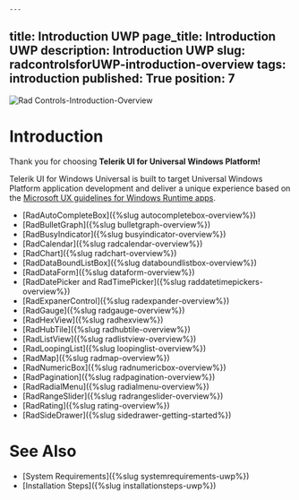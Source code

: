 	---
title: Introduction UWP
page_title: Introduction UWP
description: Introduction UWP
slug: radcontrolsforUWP-introduction-overview
tags: introduction
published: True
position: 7
---

![Rad Controls-Introduction-Overview](../images/uwp/radcontrols-introduction-overview-uwp.png)

# Introduction

Thank you for choosing **Telerik UI for Universal Windows Platform!**

Telerik UI for Windows Universal is built to target Universal Windows Platform application development and deliver a unique experience based on the [Microsoft UX guidelines for Windows Runtime apps](http://msdn.microsoft.com/en-us/library/windows/apps/hh465424.aspx).  

* [RadAutoCompleteBox]({%slug autocompletebox-overview%})
* [RadBulletGraph]({%slug bulletgraph-overview%}) 
* [RadBusyIndicator]({%slug busyindicator-overview%}) 
* [RadCalendar]({%slug radcalendar-overview%}) 
* [RadChart]({%slug radchart-overview%}) 
* [RadDataBoundListBox]({%slug databoundlistbox-overview%}) 
* [RadDataForm]({%slug dataform-overview%})
* [RadDatePicker and RadTimePicker]({%slug raddatetimepickers-overview%}) 
* [RadExpanerControl]({%slug radexpander-overview%}) 
* [RadGauge]({%slug radgauge-overview%}) 
* [RadHexView]({%slug radhexview%}) 
* [RadHubTile]({%slug radhubtile-overview%}) 
* [RadListView]({%slug radlistview-overview%}) 
* [RadLoopingList]({%slug loopinglist-overview%}) 
* [RadMap]({%slug radmap-overview%}) 
* [RadNumericBox]({%slug radnumericbox-overview%}) 
* [RadPagination]({%slug radpagination-overview%}) 
* [RadRadialMenu]({%slug radialmenu-overview%}) 
* [RadRangeSlider]({%slug radrangeslider-overview%}) 
* [RadRating]({%slug rating-overview%})
* [RadSideDrawer]({%slug sidedrawer-getting-started%})
                
# See Also

 * [System Requirements]({%slug systemrequirements-uwp%})
 * [Installation Steps]({%slug installationsteps-uwp%})
